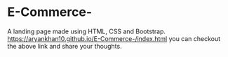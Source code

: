 # E-Commerce-
A landing page made using HTML, CSS and Bootstrap.
https://aryankhan10.github.io/E-Commerce-/index.html
you can checkout the above link and share your thoughts.
